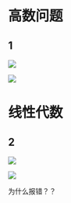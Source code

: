 # 高数问题

## 1
![](http://a4.qpic.cn/psb?/V12RJg2C0qahST/CHd5YKE.gFRhmmDUZmi57kRf9J04KyXdC5idxArvRyo!/m/dFMBAAAAAAAAnull&bo=YgL6AQAAAAARB6s!&rf=photolist&t=5)         

![](http://a3.qpic.cn/psb?/V12RJg2C0qahST/qmb4gnCt.2sPhc.aAUiNiHbdqTi6sBmxrmvWKiOw*5I!/m/dD4BAAAAAAAAnull&bo=hwL8AQAAAAARB0g!&rf=photolist&t=5)

# 线性代数  

## 2
![](http://a2.qpic.cn/psb?/V12RJg2C0qahST/GqpdZip11ojEFk5I8NIU*pecY3yrYq4uBYcPb.0ozcs!/c/dDUBAAAAAAAA&ek=1&kp=1&pt=0&bo=PwOWAQAAAAARF4s!&tl=3&vuin=1422981579&tm=1542816000&sce=60-2-2&rf=0-0)


![](http://a4.qpic.cn/psb?/V12RJg2C0qahST/*htWXCVfIvZROTlRZY*737q1w99VI58rteVYgy7WEMI!/c/dFMBAAAAAAAA&ek=1&kp=1&pt=0&bo=TwEAAgAAAAARF2w!&tl=3&vuin=1422981579&tm=1542816000&sce=60-2-2&rf=0-0)

为什么报错？？        